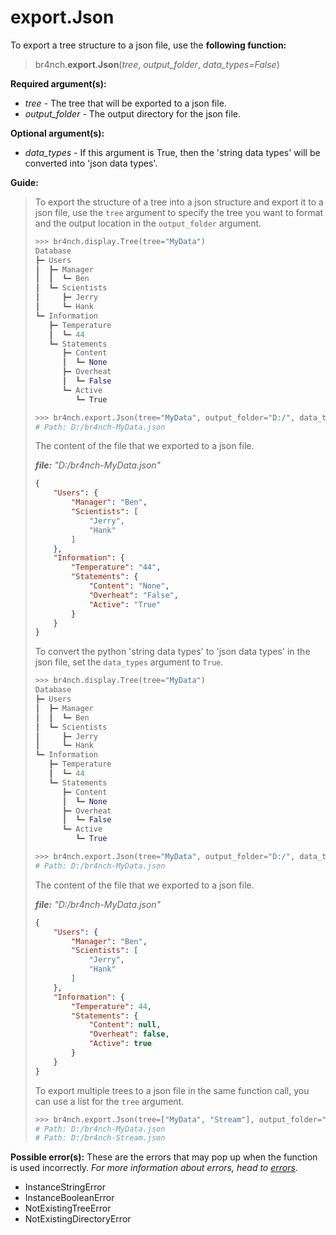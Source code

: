 # export.Json

To export a tree structure to a json file, use the **following function:**

> br4nch.**export**.**Json**(*tree*, *output_folder*, *data_types=False*)

**Required argument(s):**

- *tree* - The tree that will be exported to a json file.
- *output_folder* - The output directory for the json file.

**Optional argument(s):**

- *data_types* - If this argument is True, then the 'string data types' will be converted into 'json data types'.

**Guide:**

> To export the structure of a tree into a json structure and export it to a json file, use the `tree` argument to specify the tree you want to format and the output location in the `output_folder` argument.
>
> ```python
> >>> br4nch.display.Tree(tree="MyData")
> Database
> ┣━ Users
> ┃  ┣━ Manager
> ┃  ┃  ┗━ Ben
> ┃  ┗━ Scientists
> ┃     ┣━ Jerry
> ┃     ┗━ Hank
> ┗━ Information
>    ┣━ Temperature
>    ┃  ┗━ 44
>    ┗━ Statements
>       ┣━ Content
>       ┃  ┗━ None
>       ┣━ Overheat
>       ┃  ┗━ False
>       ┗━ Active
>          ┗━ True
> 
> >>> br4nch.export.Json(tree="MyData", output_folder="D:/", data_types=False)
> # Path: D:/br4nch-MyData.json
> ```
>
> The content of the file that we exported to a json file.
>
> ***file:** "D:/br4nch-MyData.json"*
>
> ```json
> {
>     "Users": {
>         "Manager": "Ben",
>         "Scientists": [
>             "Jerry",
>             "Hank"
>         ]
>     },
>     "Information": {
>         "Temperature": "44",
>         "Statements": {
>             "Content": "None",
>             "Overheat": "False",
>             "Active": "True"
>         }
>     }
> }
> ```
>
> To convert the python 'string data types' to 'json data types' in the json file, set the `data_types` argument to `True`.
>
> ```python
> >>> br4nch.display.Tree(tree="MyData")
> Database
> ┣━ Users
> ┃  ┣━ Manager
> ┃  ┃  ┗━ Ben
> ┃  ┗━ Scientists
> ┃     ┣━ Jerry
> ┃     ┗━ Hank
> ┗━ Information
>    ┣━ Temperature
>    ┃  ┗━ 44
>    ┗━ Statements
>       ┣━ Content
>       ┃  ┗━ None
>       ┣━ Overheat
>       ┃  ┗━ False
>       ┗━ Active
>          ┗━ True
> 
> >>> br4nch.export.Json(tree="MyData", output_folder="D:/", data_types=False)
> # Path: D:/br4nch-MyData.json
> ```
>
> The content of the file that we exported to a json file.
>
> ***file:** "D:/br4nch-MyData.json"*
>
> ```json
> {
>     "Users": {
>         "Manager": "Ben",
>         "Scientists": [
>             "Jerry",
>             "Hank"
>         ]
>     },
>     "Information": {
>         "Temperature": 44,
>         "Statements": {
>             "Content": null,
>             "Overheat": false,
>             "Active": true
>         }
>     }
> }
> ```
>
> To export multiple trees to a json file in the same function call, you can use a list for the `tree` argument.
>
> ```python
> >>> br4nch.export.Json(tree=["MyData", "Stream"], output_folder="D:/")
> # Path: D:/br4nch-MyData.json
> # Path: D:/br4nch-Stream.json
> ```

**Possible error(s):**
These are the errors that may pop up when the function is used incorrectly.
*For more information about errors, head to [errors](../../guides/errors.md).*

- InstanceStringError
- InstanceBooleanError
- NotExistingTreeError
- NotExistingDirectoryError

